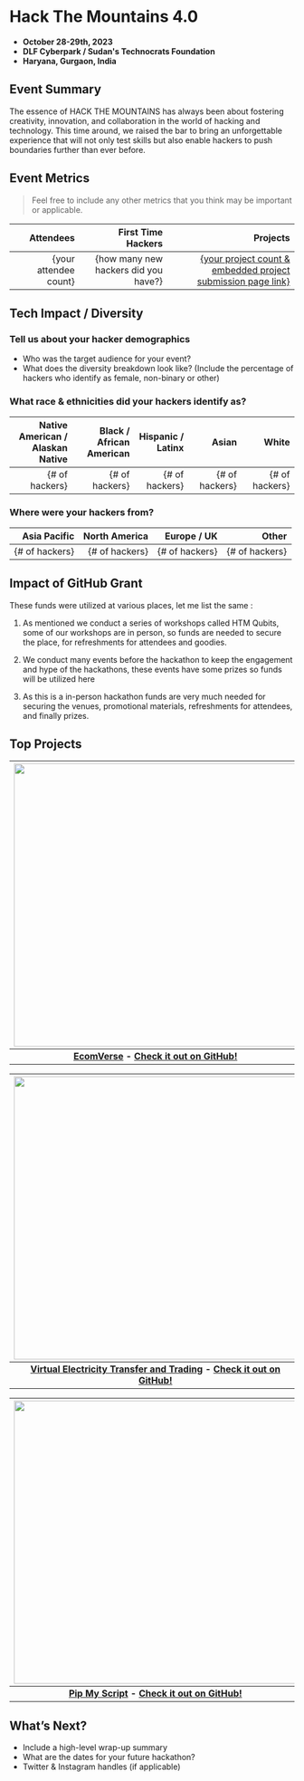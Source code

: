# Hack The Mountains 4.0
 - **October 28-29th, 2023** 
 - **DLF Cyberpark / Sudan's Technocrats Foundation**
 - **Haryana, Gurgaon, India**  

## Event Summary

The essence of HACK THE MOUNTAINS has always been about fostering creativity, innovation, and collaboration in the world of hacking and technology. This time around, we raised the bar to bring an unforgettable experience that will not only test skills but also enable hackers to push boundaries further than ever before.

## Event Metrics 
> Feel free to include any other metrics that you think may be important or applicable. 

| Attendees |First Time Hackers| Projects|
|---------------:|--------------:|------------:|
|{your attendee count}|{how many new hackers did you have?}|[{your project count & embedded project submission page link}](https://abstracthacks.devpost.com/project-gallery)| 

## Tech Impact / Diversity 

### Tell us about your hacker demographics
 - Who was the target audience for your event? <br> 
 - What does the diversity breakdown look like? (Include the percentage of hackers who identify as female, non-binary or other) <br>

### What race & ethnicities did your hackers identify as?
| Native American / <br> Alaskan Native | Black / <br> African American | Hispanic / <br> Latinx | Asian | White |
|---------------:|--------------:|------------:|---------:|--------:|
|{# of hackers}|{# of hackers}|{# of hackers}|{# of hackers}|{# of hackers}|


### Where were your hackers from?
| Asia Pacific | North America | Europe / UK | Other |
|---------------:|--------------:|------------:|---------:|
|{# of hackers}|{# of hackers}|{# of hackers}|{# of hackers}|

## Impact of GitHub Grant
These funds were utilized at various places, let me list the same :

1. As mentioned we conduct a series of workshops called HTM Qubits, some of our workshops are in person, so funds are needed to secure the place, for refreshments for attendees and goodies.

2. We conduct many events before the hackathon to keep the engagement and hype of the hackathons, these events have some prizes so funds will be utilized here

3. As this is a in-person hackathon funds are very much needed for securing the venues, promotional materials, refreshments for attendees, and finally prizes.


## Top Projects

| <img src="https://d112y698adiu2z.cloudfront.net/photos/production/software_photos/002/642/638/datas/gallery.jpg" width="500" height="auto"> |
|:--:|
| <b> [EcomVerse](https://devpost.com/software/ecomverse) - [Check it out on GitHub!](https://github.com/DivyamGupta23/EcomVerse_HTM4.0) </b>|

| <img src="https://d112y698adiu2z.cloudfront.net/photos/production/software_photos/002/642/191/datas/gallery.jpg" width="500" height="auto"> |
|:--:|
| <b> [Virtual Electricity Transfer and Trading](https://devpost.com/software/virtual-electricity-transfer-and-trading) - [Check it out on GitHub!](https://github.com/orgs/Hack-The-Mountain-4-0-VETAT/repositories) </b>|

| <img src="https://d112y698adiu2z.cloudfront.net/photos/production/software_photos/002/642/761/datas/gallery.jpg" width="500" height="auto"> |
|:--:|
| <b> [Pip My Script](https://devpost.com/software/pip-my-script) - [Check it out on GitHub!](https://github.com/KavyaSethia/pythonProject) </b>|

## What’s Next?
- Include a high-level wrap-up summary <br>
- What are the dates for your future hackathon? <br>
- Twitter & Instagram handles (if applicable)  
